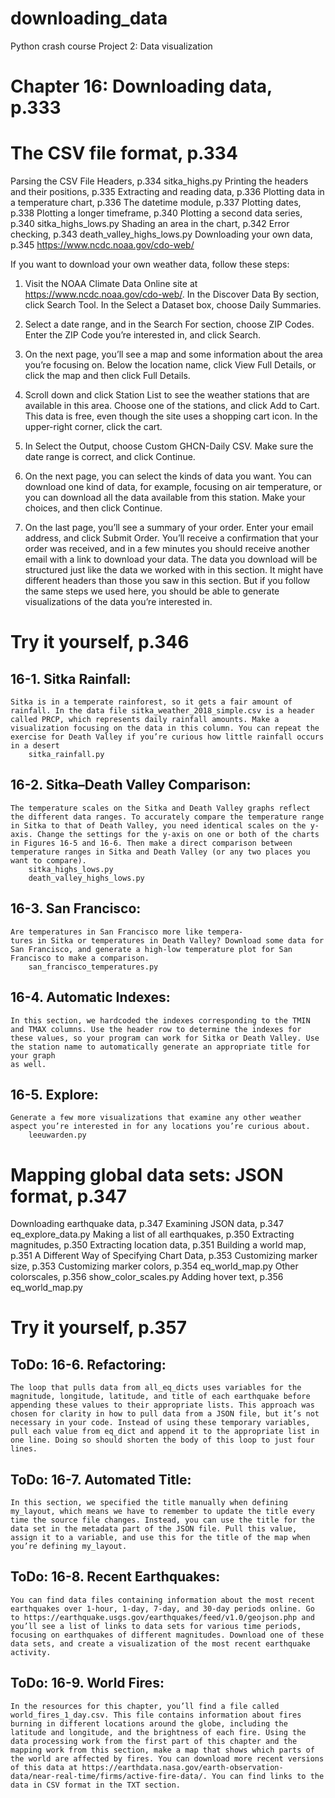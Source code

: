 # downloading_data

Python crash course
Project 2: Data visualization

# Chapter 16: Downloading data, p.333

# The CSV file format, p.334
Parsing the CSV File Headers, p.334
    sitka_highs.py
Printing the headers and their positions, p.335
Extracting and reading data, p.336
Plotting data in a temperature chart, p.336
The datetime module, p.337
Plotting dates, p.338
Plotting a longer timeframe, p.340
Plotting a second data series, p.340
    sitka_highs_lows.py
Shading an area in the chart, p.342
Error checking, p.343
    death_valley_highs_lows.py
Downloading your own data, p.345
    https://www.ncdc.noaa.gov/cdo-web/

If you want to download your own weather data, follow these steps:

1. Visit the NOAA Climate Data Online site at https://www.ncdc.noaa.gov/cdo-web/. In the Discover Data By section, click Search Tool. In the Select a Dataset box, choose Daily Summaries.

2. Select a date range, and in the Search For section, choose ZIP Codes. Enter the ZIP Code you’re interested in, and click Search.

3. On the next page, you’ll see a map and some information about the area you’re focusing on. Below the location name, click View Full Details, or click the map and then click Full Details.

4. Scroll down and click Station List to see the weather stations that are available in this area. Choose one of the stations, and click Add to Cart. This data is free, even though the site uses a shopping cart icon. In the
upper-right corner, click the cart.

5. In Select the Output, choose Custom GHCN-Daily CSV. Make sure the date range is correct, and click Continue.

6. On the next page, you can select the kinds of data you want. You can download one kind of data, for example, focusing on air temperature, or you can download all the data available from this station. Make your choices, and then click Continue.

7. On the last page, you’ll see a summary of your order. Enter your email address, and click Submit Order. You’ll receive a confirmation that your order was received, and in a few minutes you should receive another email with a link to download your data. The data you download will be structured just like the data we worked with in this section. It might have different headers than those you saw in this section. But if you follow the same steps we used here, you should be
able to generate visualizations of the data you’re interested in.


# Try it yourself, p.346

## 16-1. Sitka Rainfall: 
    Sitka is in a temperate rainforest, so it gets a fair amount of rainfall. In the data file sitka_weather_2018_simple.csv is a header called PRCP, which represents daily rainfall amounts. Make a visualization focusing on the data in this column. You can repeat the exercise for Death Valley if you’re curious how little rainfall occurs in a desert
        sitka_rainfall.py

## 16-2. Sitka–Death Valley Comparison: 
    The temperature scales on the Sitka and Death Valley graphs reflect the different data ranges. To accurately compare the temperature range in Sitka to that of Death Valley, you need identical scales on the y-axis. Change the settings for the y-axis on one or both of the charts in Figures 16-5 and 16-6. Then make a direct comparison between temperature ranges in Sitka and Death Valley (or any two places you want to compare).
        sitka_highs_lows.py
        death_valley_highs_lows.py

## 16-3. San Francisco: 
    Are temperatures in San Francisco more like tempera-
    tures in Sitka or temperatures in Death Valley? Download some data for San Francisco, and generate a high-low temperature plot for San Francisco to make a comparison.
        san_francisco_temperatures.py

## 16-4. Automatic Indexes: 
    In this section, we hardcoded the indexes corresponding to the TMIN and TMAX columns. Use the header row to determine the indexes for these values, so your program can work for Sitka or Death Valley. Use the station name to automatically generate an appropriate title for your graph
    as well.

## 16-5. Explore: 
    Generate a few more visualizations that examine any other weather aspect you’re interested in for any locations you’re curious about.
        leeuwarden.py


# Mapping global data sets: JSON format, p.347
Downloading earthquake data, p.347
Examining JSON data, p.347
    eq_explore_data.py
Making a list of all earthquakes, p.350
Extracting magnitudes, p.350
Extracting location data, p.351
Building a world map, p.351
A Different Way of Specifying Chart Data, p.353
Customizing marker size, p.353
Customizing marker colors, p.354
    eq_world_map.py
Other colorscales, p.356
    show_color_scales.py
Adding hover text, p.356
    eq_world_map.py


# Try it yourself, p.357

## ToDo: 16-6. Refactoring: 
    The loop that pulls data from all_eq_dicts uses variables for the magnitude, longitude, latitude, and title of each earthquake before appending these values to their appropriate lists. This approach was chosen for clarity in how to pull data from a JSON file, but it’s not necessary in your code. Instead of using these temporary variables, pull each value from eq_dict and append it to the appropriate list in one line. Doing so should shorten the body of this loop to just four lines.

## ToDo: 16-7. Automated Title: 
    In this section, we specified the title manually when defining my_layout, which means we have to remember to update the title every time the source file changes. Instead, you can use the title for the data set in the metadata part of the JSON file. Pull this value, assign it to a variable, and use this for the title of the map when you’re defining my_layout.

## ToDo: 16-8. Recent Earthquakes: 
    You can find data files containing information about the most recent earthquakes over 1-hour, 1-day, 7-day, and 30-day periods online. Go to https://earthquake.usgs.gov/earthquakes/feed/v1.0/geojson.php and you’ll see a list of links to data sets for various time periods, focusing on earthquakes of different magnitudes. Download one of these data sets, and create a visualization of the most recent earthquake activity.

## ToDo: 16-9. World Fires: 
    In the resources for this chapter, you’ll find a file called world_fires_1_day.csv. This file contains information about fires burning in different locations around the globe, including the latitude and longitude, and the brightness of each fire. Using the data processing work from the first part of this chapter and the mapping work from this section, make a map that shows which parts of the world are affected by fires. You can download more recent versions of this data at https://earthdata.nasa.gov/earth-observation-data/near-real-time/firms/active-fire-data/. You can find links to the data in CSV format in the TXT section.
